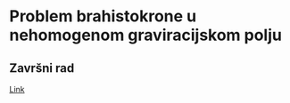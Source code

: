 # Problem brahistokrone u nehomogenom graviracijskom polju 
## Završni rad
[Link](https://zir.nsk.hr/islandora/object/pmfst%3A1601)